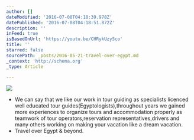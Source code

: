 ```yaml
---
author: []
dateModified: '2016-07-08T04:18:39.978Z'
datePublished: '2016-07-08T04:18:51.872Z'
description: ''
inFeed: true
isBasedOnUrl: 'https://youtu.be/CHRykUzy5co'
title: ''
starred: false
sourcePath: _posts/2016-05-21-travel-over-egypt.md
_context: 'http://schema.org'
_type: Article

---
```

![](https://the-grid-user-content.s3-us-west-2.amazonaws.com/24beacd2-4f47-449f-91b1-3c610b813441.jpg)

* We can say that we like our work in tour guiding as specialists licenced well educated tour guides(Egyptologists),throughout years we gained more experiences to organize tours and accommodation properly as teamwork of tour operators,reservation representatives,drivers and many others working on making your vacation like a dream vacation.
* Travel over Egypt & beyond.